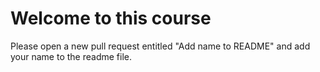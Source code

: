 # Welcome to this course
Please open a new pull request entitled "Add name to README" and add your name to the readme file. 
